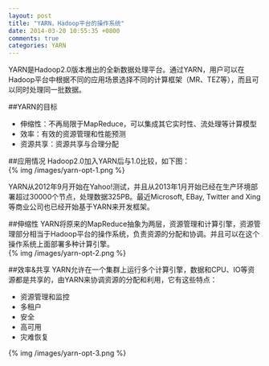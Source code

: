 ```yaml
---
layout: post
title: "YARN，Hadoop平台的操作系统"
date: 2014-03-20 10:55:35 +0800
comments: true
categories: YARN
---
```


YARN是Hadoop2.0版本推出的全新数据处理平台。通过YARN，用户可以在Hadoop平台中根据不同的应用场景选择不同的计算框架（MR、TEZ等），而且可以同时处理同一批数据。
<!--more-->
##YARN的目标
- 伸缩性：不再局限于MapReduce，可以集成其它实时性、流处理等计算模型
- 效率：有效的资源管理和性能预测
- 资源共享：资源共享与合理分配

##应用情况
Hadoop2.0加入YARN后与1.0比较，如下图：  
{% img /images/yarn-opt-1.png %} 

YARN从2012年9月开始在Yahoo!测试，并且从2013年1月开始已经在生产环境部署超过30000个节点，处理数据325PB。最近Microsoft, EBay, Twitter and Xing等商业公司也已经开始基于YARN来开发框架。


##伸缩性
YARN将原来的MapReduce抽象为两层，资源管理和计算引擎，资源管理部分相当于Hadoop平台的操作系统，负责资源的分配和协调。并且可以在这个操作系统上面部署多种计算引擎。  
{% img /images/yarn-opt-2.png %}  

##效率&共享
YARN允许在一个集群上运行多个计算引擎，数据和CPU、IO等资源都是共享的，由YARN来协调资源的分配和利用，它有这些特点：

- 资源管理和监控
- 多租户
- 安全
- 高可用
- 灾难恢复  

{% img /images/yarn-opt-3.png %} 